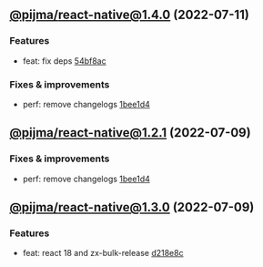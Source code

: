 ## [@pijma/react-native@1.4.0](https://github.com/qiwi/pijma-native/compare/2022.7.9-pijma.react-native.1.3.0-f0...2022.7.11-pijma.react-native.1.4.0-f0) (2022-07-11)

### Features
* feat: fix deps [54bf8ac](https://github.com/qiwi/pijma-native/commit/54bf8ac7d9286f16cb705ce7ad842b3f088a23cf)

### Fixes & improvements
* perf: remove changelogs [1bee1d4](https://github.com/qiwi/pijma-native/commit/1bee1d4127ce5755048613b7040f2f74b74d32d7)

## [@pijma/react-native@1.2.1](https://github.com/qiwi/pijma-native/compare/undefined...2022.7.9-pijma.react-native.1.2.1-f0) (2022-07-09)

### Fixes & improvements
* perf: remove changelogs [1bee1d4](https://github.com/qiwi/pijma-native/commit/1bee1d4127ce5755048613b7040f2f74b74d32d7)

## [@pijma/react-native@1.3.0](https://github.com/qiwi/pijma-native/compare/undefined...2022.7.9-pijma.react-native.1.3.0-f0) (2022-07-09)

### Features
* feat: react 18 and zx-bulk-release [d218e8c](https://github.com/qiwi/pijma-native/commit/d218e8c10885758e1b1f0f812386f3ab30d924c6)

